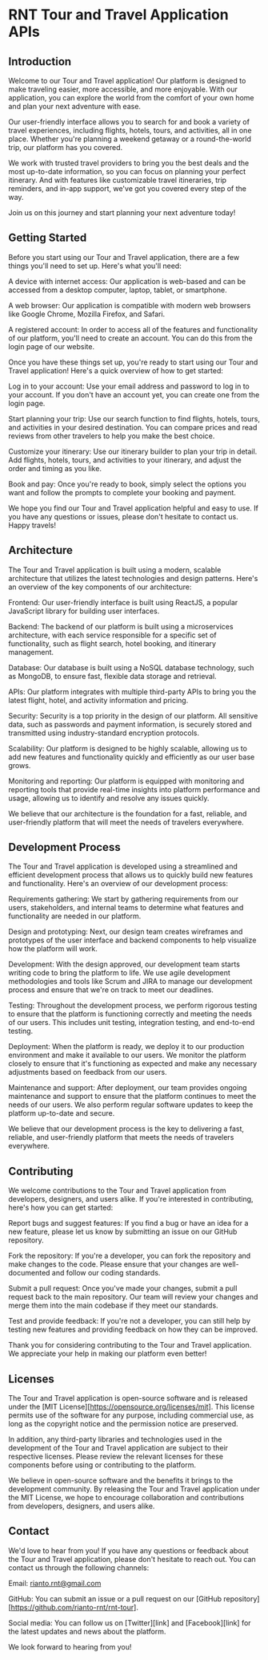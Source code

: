 # RNT Tour and Travel Application APIs

## Introduction

Welcome to our Tour and Travel application! Our platform is designed to make traveling easier, more accessible, and more enjoyable. With our application, you can explore the world from the comfort of your own home and plan your next adventure with ease.

Our user-friendly interface allows you to search for and book a variety of travel experiences, including flights, hotels, tours, and activities, all in one place. Whether you're planning a weekend getaway or a round-the-world trip, our platform has you covered.

We work with trusted travel providers to bring you the best deals and the most up-to-date information, so you can focus on planning your perfect itinerary. And with features like customizable travel itineraries, trip reminders, and in-app support, we've got you covered every step of the way.

Join us on this journey and start planning your next adventure today!

## Getting Started

Before you start using our Tour and Travel application, there are a few things you'll need to set up. Here's what you'll need:

A device with internet access: Our application is web-based and can be accessed from a desktop computer, laptop, tablet, or smartphone.

A web browser: Our application is compatible with modern web browsers like Google Chrome, Mozilla Firefox, and Safari.

A registered account: In order to access all of the features and functionality of our platform, you'll need to create an account. You can do this from the login page of our website.

Once you have these things set up, you're ready to start using our Tour and Travel application! Here's a quick overview of how to get started:

Log in to your account: Use your email address and password to log in to your account. If you don't have an account yet, you can create one from the login page.

Start planning your trip: Use our search function to find flights, hotels, tours, and activities in your desired destination. You can compare prices and read reviews from other travelers to help you make the best choice.

Customize your itinerary: Use our itinerary builder to plan your trip in detail. Add flights, hotels, tours, and activities to your itinerary, and adjust the order and timing as you like.

Book and pay: Once you're ready to book, simply select the options you want and follow the prompts to complete your booking and payment.

We hope you find our Tour and Travel application helpful and easy to use. If you have any questions or issues, please don't hesitate to contact us. Happy travels!

## Architecture

The Tour and Travel application is built using a modern, scalable architecture that utilizes the latest technologies and design patterns. Here's an overview of the key components of our architecture:

Frontend: Our user-friendly interface is built using ReactJS, a popular JavaScript library for building user interfaces.

Backend: The backend of our platform is built using a microservices architecture, with each service responsible for a specific set of functionality, such as flight search, hotel booking, and itinerary management.

Database: Our database is built using a NoSQL database technology, such as MongoDB, to ensure fast, flexible data storage and retrieval.

APIs: Our platform integrates with multiple third-party APIs to bring you the latest flight, hotel, and activity information and pricing.

Security: Security is a top priority in the design of our platform. All sensitive data, such as passwords and payment information, is securely stored and transmitted using industry-standard encryption protocols.

Scalability: Our platform is designed to be highly scalable, allowing us to add new features and functionality quickly and efficiently as our user base grows.

Monitoring and reporting: Our platform is equipped with monitoring and reporting tools that provide real-time insights into platform performance and usage, allowing us to identify and resolve any issues quickly.

We believe that our architecture is the foundation for a fast, reliable, and user-friendly platform that will meet the needs of travelers everywhere.

## Development Process

The Tour and Travel application is developed using a streamlined and efficient development process that allows us to quickly build new features and functionality. Here's an overview of our development process:

Requirements gathering: We start by gathering requirements from our users, stakeholders, and internal teams to determine what features and functionality are needed in our platform.

Design and prototyping: Next, our design team creates wireframes and prototypes of the user interface and backend components to help visualize how the platform will work.

Development: With the design approved, our development team starts writing code to bring the platform to life. We use agile development methodologies and tools like Scrum and JIRA to manage our development process and ensure that we're on track to meet our deadlines.

Testing: Throughout the development process, we perform rigorous testing to ensure that the platform is functioning correctly and meeting the needs of our users. This includes unit testing, integration testing, and end-to-end testing.

Deployment: When the platform is ready, we deploy it to our production environment and make it available to our users. We monitor the platform closely to ensure that it's functioning as expected and make any necessary adjustments based on feedback from our users.

Maintenance and support: After deployment, our team provides ongoing maintenance and support to ensure that the platform continues to meet the needs of our users. We also perform regular software updates to keep the platform up-to-date and secure.

We believe that our development process is the key to delivering a fast, reliable, and user-friendly platform that meets the needs of travelers everywhere.

## Contributing

We welcome contributions to the Tour and Travel application from developers, designers, and users alike. If you're interested in contributing, here's how you can get started:

Report bugs and suggest features: If you find a bug or have an idea for a new feature, please let us know by submitting an issue on our GitHub repository.

Fork the repository: If you're a developer, you can fork the repository and make changes to the code. Please ensure that your changes are well-documented and follow our coding standards.

Submit a pull request: Once you've made your changes, submit a pull request back to the main repository. Our team will review your changes and merge them into the main codebase if they meet our standards.

Test and provide feedback: If you're not a developer, you can still help by testing new features and providing feedback on how they can be improved.

Thank you for considering contributing to the Tour and Travel application. We appreciate your help in making our platform even better!

## Licenses

The Tour and Travel application is open-source software and is released under the [MIT License][https://opensource.org/licenses/mit]. This license permits use of the software for any purpose, including commercial use, as long as the copyright notice and the permission notice are preserved.

In addition, any third-party libraries and technologies used in the development of the Tour and Travel application are subject to their respective licenses. Please review the relevant licenses for these components before using or contributing to the platform.

We believe in open-source software and the benefits it brings to the development community. By releasing the Tour and Travel application under the MIT License, we hope to encourage collaboration and contributions from developers, designers, and users alike.

## Contact

We'd love to hear from you! If you have any questions or feedback about the Tour and Travel application, please don't hesitate to reach out. You can contact us through the following channels:

Email: rianto.rnt@gmail.com

GitHub: You can submit an issue or a pull request on our [GitHub repository][https://github.com/rianto-rnt/rnt-tour].

Social media: You can follow us on [Twitter][link] and [Facebook][link] for the latest updates and news about the platform.

We look forward to hearing from you!
